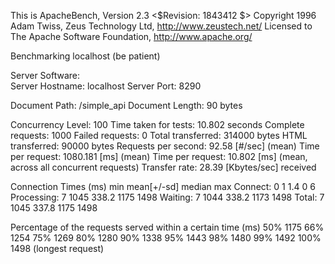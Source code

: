 This is ApacheBench, Version 2.3 <$Revision: 1843412 $>
Copyright 1996 Adam Twiss, Zeus Technology Ltd, http://www.zeustech.net/
Licensed to The Apache Software Foundation, http://www.apache.org/

Benchmarking localhost (be patient)


Server Software:        
Server Hostname:        localhost
Server Port:            8290

Document Path:          /simple_api
Document Length:        90 bytes

Concurrency Level:      100
Time taken for tests:   10.802 seconds
Complete requests:      1000
Failed requests:        0
Total transferred:      314000 bytes
HTML transferred:       90000 bytes
Requests per second:    92.58 [#/sec] (mean)
Time per request:       1080.181 [ms] (mean)
Time per request:       10.802 [ms] (mean, across all concurrent requests)
Transfer rate:          28.39 [Kbytes/sec] received

Connection Times (ms)
              min  mean[+/-sd] median   max
Connect:        0    1   1.4      0       6
Processing:     7 1045 338.2   1175    1498
Waiting:        7 1044 338.2   1173    1498
Total:          7 1045 337.8   1175    1498

Percentage of the requests served within a certain time (ms)
  50%   1175
  66%   1254
  75%   1269
  80%   1280
  90%   1338
  95%   1443
  98%   1480
  99%   1492
 100%   1498 (longest request)
